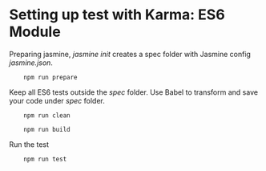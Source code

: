 # Setting up test with Karma: ES6 Module

Preparing jasmine, _jasmine init_ creates a spec folder with Jasmine config _jasmine.json_. 
    
        npm run prepare
        
Keep all ES6 tests outside the _spec_ folder. Use Babel to transform and save your code under _spec_ folder.

        npm run clean
     
        npm run build
        
Run the test 

        npm run test
        